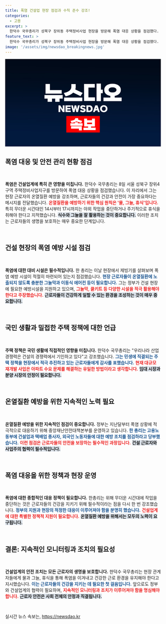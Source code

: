 ```yaml
---
title: 폭염 건설업 현장 점검과 수칙 준수 강조!
categories:
  - 고용
excerpt: >
  한덕수 국무총리가 성북구 장위동 주택정비사업 현장을 방문해 폭염 대응 상황을 점검했다. 그는 근로자들의 안전을 강조하며, 재개발이 아파트 수요 해결의 유일한 방안임을 역설했다.
feature_text: >
  한덕수 국무총리가 성북구 장위동 주택정비사업 현장을 방문해 폭염 대응 상황을 점검했다. 그는 근로자들의 안전을 강조하며, 재개발이 아파트 수요 해결의 유일한 방안임을 역설했다.
image: '/assets/img/newsdao_breakingnews.jpg'
---
```


<p><img src="/assets/img/newsdao_breakingnews.jpg" alt="koreaapp 속보" /></p>

<h2 data-ke-size="size26">폭염 대응 및 안전 관리 현황 점검</h2>

<p data-ke-size="size16">&nbsp;</p>

<p><strong>폭염은 건설업계에 특히 큰 영향을 미칩니다.</strong> 한덕수 국무총리는 8일 서울 성북구 장위4구역 주택정비사업지구를 방문하여 폭염 대응 상황을 점검했습니다. 이 자리에서 그는 현장 근로자의 온열질환 예방을 강조하며, 근로자들의 건강과 안전이 가장 중요하다는 메시지를 전달했습니다. <b><span style="color: #ee2323;">온열질환을 예방하기 위한 핵심 원칙은 '물, 그늘, 휴식'입니다.</span></b> 특히 무더운 시간대인 14시부터 17시까지는 야외 작업을 중단하거나 주기적으로 휴식을 취해야 한다고 지적했습니다. <b><span style="background-color: #21538527;">식수와 그늘을 잘 활용하는 것이 중요합니다.</span></b> 이러한 조치는 근로자들의 생명을 보호하는 매우 중요한 단계입니다. </p>

<p data-ke-size="size16">&nbsp;</p>

<h2 data-ke-size="size26">건설 현장의 폭염 예방 시설 점검</h2>

<p data-ke-size="size16">&nbsp;</p>

<p><strong>폭염에 대한 대비 시설은 필수적입니다.</strong> 한 총리는 이날 현장에서 제빙기를 살펴보며 폭염 예방 시설이 적절히 마련되어 있는지 점검했습니다. <b><span style="color: #1a5490;">현장 근로자들이 온열질환에 노출되지 않도록 충분한 그늘막과 이동식 에어컨 등이 필요합니다.</span></b> 그는 정부가 건설 현장에 필요한 예방시설을 지원하고 있으며, <b><span style="color: #ee2323;">그늘막, 쿨키트 등 다양한 시설을 적극 활용해야 한다고 주장했습니다.</span></b> <b><span style="background-color: #21538527;">근로자들이 건강하게 일할 수 있는 환경을 조성하는 것이 매우 중요합니다.</span></b></p>

<p data-ke-size="size16">&nbsp;</p>

<h2 data-ke-size="size26">국민 생활과 밀접한 주택 정책에 대한 언급</h2>

<p data-ke-size="size16">&nbsp;</p>

<p><strong>주택 정책은 국민 생활에 직접적인 영향을 미칩니다.</strong> 한덕수 국무총리는 "우리나라 산업 경쟁력은 건설의 경쟁력에서 기인하고 있다"고 강조했습니다. <b><span style="color: #1a5490;">그는 민생에 직결되는 주택 정책을 현장에서 적극 추진하고 있는 근로자들에게 감사를 표했습니다.</span></b> <b><span style="color: #ee2323;">현재 대규모 재개발 사업은 아파트 수요 문제를 해결하는 유일한 방법이라고 생각합니다.</span></b> <b><span style="background-color: #21538527;">임대 시장과 분양 시장의 안정이 필요합니다.</span></b></p>

<p data-ke-size="size16">&nbsp;</p>

<h2 data-ke-size="size26">온열질환 예방을 위한 지속적인 노력 필요</h2>

<p data-ke-size="size16">&nbsp;</p>

<p><strong>온열질환 예방을 위한 지속적인 점검이 중요합니다.</strong> 정부는 지난달부터 폭염 상황에 적극적으로 대응하기 위해 중앙재난안전대책본부를 운영하고 있습니다. <b><span style="color: #1a5490;">한 총리는 고용노동부에 건설업과 택배업 종사자, 외국인 노동자들에 대한 예방 조치를 점검하라고 당부했습니다.</span></b> <b><span style="color: #ee2323;">이런 점검은 근로자들의 안전을 보장하는 필수적인 과정입니다.</span></b> <b><span style="background-color: #21538527;">건설 근로자와 사업주의 협력이 필수적입니다.</span></b></p>

<p data-ke-size="size16">&nbsp;</p>

<h2 data-ke-size="size26">폭염 대응을 위한 정책과 현장 운영</h2>

<p data-ke-size="size16">&nbsp;</p>

<p><strong>폭염에 대한 종합적인 대응 정책이 필요합니다.</strong> 한총리는 위해 무더운 시간대에 작업을 중단하는 것은 근로자들의 건강을 지키기 위해 필수적이라는 점을 다시 한 번 강조했습니다. <b><span style="color: #1a5490;">정부의 지원과 현장의 적정한 대응이 이루어져야 함을 분명히 했습니다.</span></b> <b><span style="color: #ee2323;">건설업계에 대한 특별한 정책적 지원이 필요합니다.</span></b> <b><span style="background-color: #21538527;">온열질환 예방을 위해서는 모두의 노력이 요구됩니다.</span></b></p>

<p data-ke-size="size16">&nbsp;</p>

<h2 data-ke-size="size26">결론: 지속적인 모니터링과 조치의 필요성</h2>

<p data-ke-size="size16">&nbsp;</p>

<p><strong>건설업계의 안전 조치는 모든 근로자의 생명을 보호합니다.</strong> 한덕수 국무총리는 현장 관계자들에게 물과 그늘, 휴식을 통해 폭염을 이겨내고 건강한 근로 환경을 유지해야 한다고 지시했습니다. <b><span style="color: #1a5490;">이는 근로자들의 건강을 지키는 데 필요한 첫 걸음입니다.</span></b> 앞으로도 정부와 건설업계의 협력이 필요하며, <b><span style="color: #ee2323;">지속적인 모니터링과 조치가 이루어져야 함을 명심해야 합니다.</span></b> <b><span style="background-color: #21538527;">근로자 안전은 사회 전체의 안정과 직결됩니다.</span></b></p>

<p data-ke-size="size16">&nbsp;</p>
실시간 뉴스 속보는, <a href="https://newsdao.kr" rel="dofollow">https://newsdao.kr</a>


